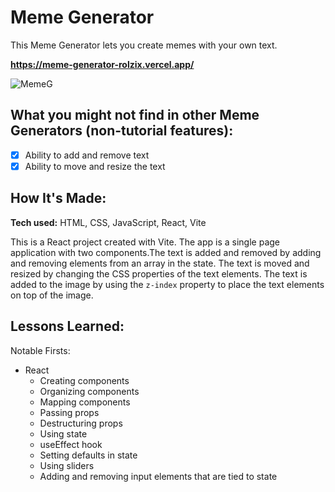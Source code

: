 # Meme Generator

This Meme Generator lets you create memes with your own text.

**https://meme-generator-rolzix.vercel.app/**

![MemeG](https://github.com/Rolzix/Meme-generator/assets/107266349/923a50d1-5e9b-4692-8590-9e5bb7eb8f65)

## What you might not find in other Meme Generators (non-tutorial features):

- [x] Ability to add and remove text
- [x] Ability to move and resize the text

## How It's Made:

**Tech used:** HTML, CSS, JavaScript, React, Vite

This is a React project created with Vite. The app is a single page application with two components.The text is added and removed by adding and removing elements from an array in the state. The text is moved and resized by changing the CSS properties of the text elements. The text is added to the image by using the `z-index` property to place the text elements on top of the image.

## Lessons Learned:

Notable Firsts:

- React
  - Creating components
  - Organizing components
  - Mapping components
  - Passing props
  - Destructuring props
  - Using state
  - useEffect hook
  - Setting defaults in state
  - Using sliders
  - Adding and removing input elements that are tied to state
